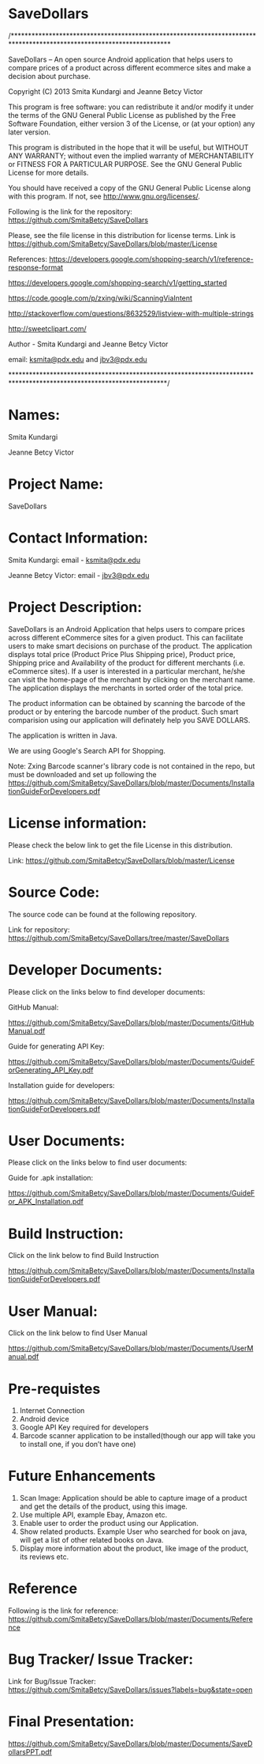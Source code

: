 SaveDollars
===========

/**********************************************************************************************************************

SaveDollars – An open source Android application that helps users to compare prices of a product across different 
ecommerce sites and make a decision about purchase.

Copyright (C) 2013 Smita Kundargi and Jeanne Betcy Victor

This program is free software: you can redistribute it and/or modify it under the terms of the GNU General Public 
License as published by the Free Software Foundation, either version 3 of the License, or (at your option) any later 
version.

This program is distributed in the hope that it will be useful, but WITHOUT ANY WARRANTY; without even the implied 
warranty of MERCHANTABILITY or FITNESS FOR A PARTICULAR PURPOSE. 
See the GNU General Public License for more details.

You should have received a copy of the GNU General Public License along with this program. 
If not, see http://www.gnu.org/licenses/.

Following is the link for the repository: https://github.com/SmitaBetcy/SaveDollars

Please, see the file license in this distribution for license terms. Link is 
https://github.com/SmitaBetcy/SaveDollars/blob/master/License

References:
https://developers.google.com/shopping-search/v1/reference-response-format

https://developers.google.com/shopping-search/v1/getting_started

https://code.google.com/p/zxing/wiki/ScanningViaIntent

http://stackoverflow.com/questions/8632529/listview-with-multiple-strings

http://sweetclipart.com/

Author - Smita Kundargi and Jeanne Betcy Victor

email: ksmita@pdx.edu and jbv3@pdx.edu

*********************************************************************************************************************/

Names:
===========
Smita Kundargi

Jeanne Betcy Victor

Project Name:
===========
SaveDollars

Contact Information:
===========

Smita Kundargi:       email - ksmita@pdx.edu 

Jeanne Betcy Victor:  email - jbv3@pdx.edu 

Project Description:
===========
SaveDollars is an Android Application that helps users to compare prices across different eCommerce sites for
a given product. This can facilitate users to make smart decisions on purchase of the product. 
The application displays total price (Product Price Plus Shipping price), Product price, Shipping price and 
Availability of the product for different merchants (i.e. eCommerce sites). If a user is interested in a particular 
merchant, he/she can visit the home-page of the merchant by clicking on the merchant name. The application
displays the merchants in sorted order of the total price.

The product information can be obtained by scanning the barcode of the product or by entering the barcode number 
of the product.  Such smart comparision using our application will definately help you SAVE DOLLARS. 

The application is written in Java. 

We are using Google's Search API for Shopping. 

Note:
Zxing Barcode scanner's library code is not contained in the repo, but must be downloaded and set up following the 
https://github.com/SmitaBetcy/SaveDollars/blob/master/Documents/InstallationGuideForDevelopers.pdf

License information:
===========
Please check the below link to get the file License in this distribution.       

Link: https://github.com/SmitaBetcy/SaveDollars/blob/master/License

Source Code:
===========
The source code can be found at the following repository. 

Link for repository: 
https://github.com/SmitaBetcy/SaveDollars/tree/master/SaveDollars


Developer Documents:
===========
Please click on the links below to find developer documents:

GitHub Manual: 

https://github.com/SmitaBetcy/SaveDollars/blob/master/Documents/GitHubManual.pdf

Guide for generating API Key: 

https://github.com/SmitaBetcy/SaveDollars/blob/master/Documents/GuideForGenerating_API_Key.pdf

Installation guide for developers:

https://github.com/SmitaBetcy/SaveDollars/blob/master/Documents/InstallationGuideForDevelopers.pdf

User Documents:
===========
Please click on the links below to find user documents:

Guide for .apk installation:

https://github.com/SmitaBetcy/SaveDollars/blob/master/Documents/GuideFor_APK_Installation.pdf

Build Instruction:
===========
Click on the link below to find Build Instruction

https://github.com/SmitaBetcy/SaveDollars/blob/master/Documents/InstallationGuideForDevelopers.pdf

User Manual:
===========
Click on the link below to find User Manual

https://github.com/SmitaBetcy/SaveDollars/blob/master/Documents/UserManual.pdf

Pre-requistes
===========
1. Internet Connection
2. Android device
3. Google API Key required for developers
4. Barcode scanner application to be installed(though our app will take you to 
install one, if you don’t have one)

Future Enhancements
===========
1. Scan Image: Application should be able to capture image of a product and get the details of the product,
   using this image.
2. Use multiple API, example Ebay, Amazon etc.    
3. Enable user to order the product using our Application.
4. Show related products. Example User who searched for book on java, will get a list of other related books on Java.
5. Display more information about the product, like image of the product, its reviews etc.

Reference
===========
Following is the link for reference:
https://github.com/SmitaBetcy/SaveDollars/blob/master/Documents/Reference

Bug Tracker/ Issue Tracker:
===========
Link for Bug/Issue Tracker: 
https://github.com/SmitaBetcy/SaveDollars/issues?labels=bug&state=open

Final Presentation:
===========

https://github.com/SmitaBetcy/SaveDollars/blob/master/Documents/SaveDollarsPPT.pdf

















































